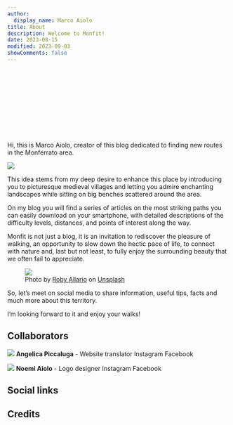 ```yaml
---
author:
  display_name: Marco Aiolo
title: About
description: Welcome to Monfit!
date: 2023-08-15
modified: 2023-09-03
showComments: false
---
```


<p class="text-center"><svg class="img-fluid w-50"><use href="/img/logo_var.svg#logo"></use></svg></p>

Hi, this is Marco Aiolo,
creator of this blog dedicated to finding new routes in the Monferrato area.

<p class="text-center"><img src="https://images.unsplash.com/photo-1603415526960-f7e0328c63b1?ixlib=rb-4.0.3&ixid=M3wxMjA3fDB8MHxwaG90by1wYWdlfHx8fGVufDB8fHx8fA%3D%3D&auto=format&fit=crop&w=1170&q=80" class="img-fluid w-50 rounded"/></p>

This idea stems from my deep desire to enhance this place by introducing you to picturesque medieval villages and letting you admire enchanting landscapes while sitting on big benches scattered around the area.

On my blog you will find a series of articles on the most striking paths you can easily download on your smartphone, with detailed descriptions of the difficulty levels, distances, and points of interest along the way.

Monfit is not just a blog, it is an invitation to rediscover the pleasure of walking, an opportunity to slow down the hectic pace of life, to connect with nature and, last but not least, to fully enjoy the surrounding beauty that we often fail to appreciate.

<figure class="figure">
  <img src="https://images.unsplash.com/photo-1591543869019-6e72da9e8ea6?ixlib=rb-4.0.3&ixid=M3wxMjA3fDB8MHxwaG90by1wYWdlfHx8fGVufDB8fHx8fA%3D%3D&auto=format&fit=crop&w=1933&q=80" class="figure-img img-fluid rounded">
  <figcaption class="figure-caption">Photo by <a href="https://unsplash.com/@docagile">Roby Allario</a> on <a href="https://unsplash.com/photos/PyDjtEPkHfM">Unsplash</a></figcaption>
</figure>

So, let’s meet on social media to share information, useful tips, facts and much more about this territory.

I’m looking forward to it and enjoy your walks!



## Collaborators

<img src="https://images.unsplash.com/photo-1504600770771-fb03a6961d33?ixlib=rb-4.0.3&ixid=M3wxMjA3fDB8MHxwaG90by1wYWdlfHx8fGVufDB8fHx8fA%3D%3D&auto=format&fit=crop&w=50&q=80" class="border border-dark rounded-circle img-thumbnail"> **Angelica Piccaluga** - Website translator <a class="btn btn-danger" type="button">
      <span> <i class="fa-brands fa-instagram"></i> </span> <span>Instagram</span>
    </a>
    <a class="btn btn-primary" type="button">
      <span> <i class="fa-brands fa-facebook"></i></span> <span>Facebook</span>
    </a>

<img src="https://images.unsplash.com/photo-1504600770771-fb03a6961d33?ixlib=rb-4.0.3&ixid=M3wxMjA3fDB8MHxwaG90by1wYWdlfHx8fGVufDB8fHx8fA%3D%3D&auto=format&fit=crop&w=50&q=80" class="border border-dark rounded-circle img-thumbnail"> **Noemi Aiolo** - Logo designer <a class="btn btn-danger" type="button">
      <span> <i class="fa-brands fa-instagram"></i> </span> <span>Instagram</span>
    </a>
    <a class="btn btn-primary" type="button">
      <span> <i class="fa-brands fa-facebook"></i></span> <span>Facebook</span>
    </a>

## Social links

## Credits

